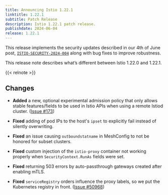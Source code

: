 ```yaml
---
title: Announcing Istio 1.22.1
linktitle: 1.22.1
subtitle: Patch Release
description: Istio 1.22.1 patch release.
publishdate: 2024-06-04
release: 1.22.1
---
```


This release implements the security updates described in our 4th of June post, [`ISTIO-SECURITY-2024-004`](/pt-br/news/security/istio-security-2024-004) along with bug fixes to improve robustness.

This release note describes what’s different between Istio 1.22.0 and 1.22.1.

{{< relnote >}}

## Changes

- **Added** a new, optional experimental admission policy that only allows stable features/fields to be used in Istio APIs when using a remote Istiod cluster.
  ([Issue #173](https://github.com/istio/enhancements/issues/173))

- **Fixed** adding of pod IPs to the host's `ipset` to explicitly fail instead of silently overwriting.

- **Fixed** an issue causing `outboundstatname` in MeshConfig to not be honored for subset clusters.

- **Fixed** custom injection of the `istio-proxy` container not working properly when `SecurityContext.RunAs` fields were set.

- **Fixed** returning 503 errors by auto-passthrough gateways created after enabling mTLS.

- **Fixed** `serviceRegistry` orders influence the proxy labels, so we put the Kubernetes registry in front.
  ([Issue #50968](https://github.com/istio/istio/issues/50968))
